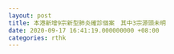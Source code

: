 ```yaml
---
layout: post
title: 本港新增9宗新型肺炎確診個案　其中3宗源頭未明
date: 2020-09-17 16:41:19.000000000 +08:00
categories: rthk
---
```




